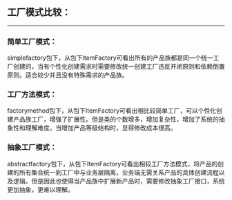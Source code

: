 ## 工厂模式比较：
---
### 简单工厂模式：
simplefactory包下，从包下ItemFactory可看出所有的产品族都是同一个统一工厂创建的，当有个性化创建需求时需要修改统一创建工厂违反开闭原则和依赖倒置原则。适合较少并且没有特殊需求的产品族。

### 工厂方法模式：
factorymethod包下，从包下ItemFactory可看出相比较简单工厂，可以个性化创建产品族工厂，增强了扩展性。但是类的个数增多，增加复杂性，增加了系统的抽象性和理解难度。当增加产品等级结构时，显得修改成本很高。

### 抽象工厂模式：
abstractfactory包下，从包下ItemFactory可看出相较工厂方法模式，将产品的创建的所有集合统一到工厂中与业务层隔离，业务端无需关系产品的具体创建流程以及逻辑。但是因此也使得当产品族中扩展新产品时，需要修改抽象工厂接口，系统更加抽象，更难以理解。
